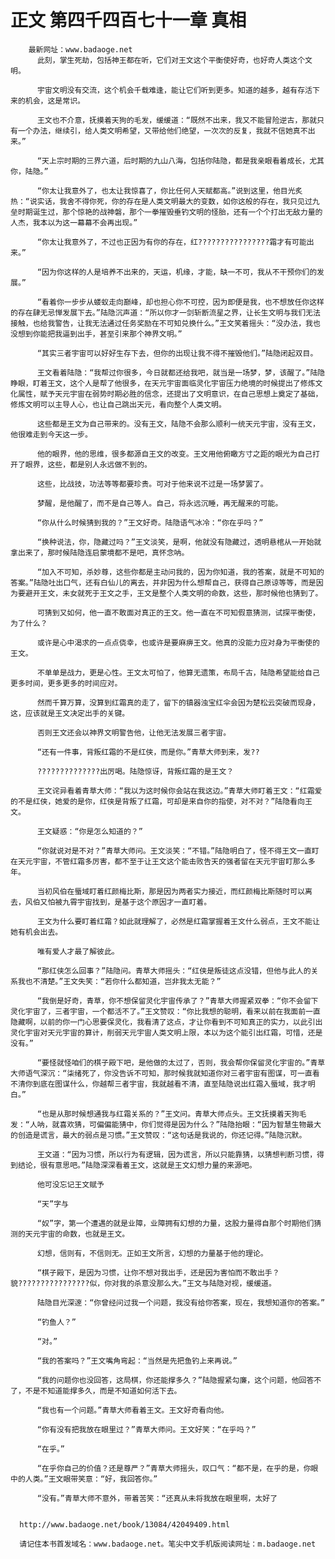 # 正文 第四千四百七十一章 真相
        最新网址：www.badaoge.net
          此刻，掌生死劫，包括神王都在听，它们对王文这个平衡使好奇，也好奇人类这个文明。
      
          宇宙文明没有交流，这个机会千载难逢，能让它们听到更多。知道的越多，越有存活下来的机会，这是常识。
      
          王文也不介意，抚摸着天狗的毛发，缓缓道：“既然不出来，我又不能冒险逆古，那就只有一个办法，继续引，给人类文明希望，又带给他们绝望，一次次的反复，我就不信她真不出来。”
      
          “天上宗时期的三界六道，后时期的九山八海，包括你陆隐，都是我亲眼看着成长，尤其你，陆隐。”
      
          “你太让我意外了，也太让我惊喜了，你比任何人天赋都高。”说到这里，他目光炙热：“说实话，我舍不得你死，你的存在是人类文明最大的变数，如你这般的存在，我只见过九垒时期诞生过，那个惊艳的战神磐，那个一拳摧毁垂钓文明的怪胎，还有一个个打出无敌力量的人杰，我本以为这一幕幕不会再出现。”
      
          “你太让我意外了，不过也正因为有你的存在，红????????????????霜才有可能出来。”
      
          “因为你这样的人是培养不出来的，天运，机缘，才能，缺一不可，我从不干预你们的发展。”
      
          “看着你一步步从蝼蚁走向巅峰，却也担心你不可控，因为即便是我，也不想放任你这样的存在肆无忌惮发展下去。”陆隐沉声道：“所以你才一剑斩断流星之界，让长生文明与我们无法接触，也给我警告，让我无法通过任务奖励在不可知兑换什么。”王文笑着摇头：“没办法，我也没想到你能把我逼到出手，甚至引来那个神界文明。”
      
          “其实三者宇宙可以好好生存下去，但你的出现让我不得不摧毁他们。”陆隐闭起双目。
      
          王文看着陆隐：“我帮过你很多，今日就都还给我吧，就当是一场梦，梦，该醒了。”陆隐睁眼，盯着王文，这个人是帮了他很多，在天元宇宙面临灵化宇宙压力绝境的时候提出了修炼文化属性，赋予天元宇宙在弱势时期必胜的信念，还提出了文明意识，在自己思想上奠定了基础，修炼文明可以主导人心，也让自己跳出天元，看向整个人类文明。
      
          这些都是王文为自己带来的。没有王文，陆隐不会那么顺利一统天元宇宙，没有王文，他很难走到今天这一步。
      
          他的眼界，他的思维，很多都源自王文的改变。王文用他俯瞰方寸之距的眼光为自己打开了眼界，这些，都是别人永远做不到的。
      
          这些，比战技，功法等等都要珍贵。可对于他来说不过是一场梦罢了。
      
          梦醒，是他醒了，而不是自己等人。自己，将永远沉睡，再无醒来的可能。
      
          “你从什么时候猜到我的？”王文好奇。陆隐语气冰冷：“你在乎吗？”
      
          “换种说法，你，隐藏过吗？”王文淡笑，是啊，他就没有隐藏过，透明悬棺从一开始就拿出来了，那时候陆隐连启蒙境都不是吧，真怀念呐。
      
          “加入不可知，杀妙尊，这些你都是主动问我的，因为你知道，我的答案，就是不可知的答案。”陆隐吐出口气，还有白仙儿的离去，并非因为什么想帮自己，获得自己原谅等等，而是因为要避开王文，未女就死于王文之手，王文是整个人类文明的命数，这些，那时候他也猜到了。
      
          可猜到又如何，他一直不敢面对真正的王文。他一直在不可知假意猜测，试探平衡使，为了什么？
      
          或许是心中渴求的一点点侥幸，也或许是要麻痹王文。他真的没能力应对身为平衡使的王文。
      
          不单单是战力，更是心性。王文太可怕了，他算无遗策，布局千古，陆隐希望能给自己更多时间，更多更多的时间应对。
      
          然而千算万算，没算到红霜真的走了，留下的镇器浊宝红伞会因为楚松云突破而现身，这，应该就是王文决定出手的关键。
      
          否则王文还会以神界文明警告他，让他无法发展三者宇宙。
      
          “还有一件事，背叛红霜的不是红侠，而是你。”青草大师到来，发??
      
          ??????????????出厉喝。陆隐惊讶，背叛红霜的是王文？
      
          王文诧异看着青草大师：“我以为这时候你会站在我这边。”青草大师盯着王文：“红霜爱的不是红侠，她爱的是你，红侠是背叛了红霜，可却是来自你的指使，对不对？”陆隐看向王文。
      
          王文疑惑：“你是怎么知道的？”
      
          “你就说对是不对？”青草大师问。王文淡笑：“不错。”陆隐明白了，怪不得王文一直盯在天元宇宙，不管红霜多厉害，都不至于让王文这个能击败告天的强者留在天元宇宙盯那么多年。
      
          当初风伯在蜃域盯着红颜梅比斯，那是因为两者实力接近，而红颜梅比斯随时可以离去，风伯又怕被九霄宇宙找到，是基于这个原因才一直盯着。
      
          王文为什么要盯着红霜？如此就理解了，必然是红霜掌握着王文什么弱点，王文不能让她有机会出去。
      
          唯有爱人才最了解彼此。
      
          “那红侠怎么回事？”陆隐问。青草大师摇头：“红侠是叛徒这点没错，但他与此人的关系我也不清楚。”王文失笑：“若你什么都知道，岂非我太无能？”
      
          “我倒是好奇，青草，你不想保留灵化宇宙传承了？”青草大师握紧双拳：“你不会留下灵化宇宙了，三者宇宙，一个都活不了。”王文赞叹：“你比我想的聪明，看来以前在我面前一直隐藏啊，以前的你一门心思要保灵化，我看清了这点，才让你看到不可知真正的实力，以此引出灵化宇宙对天元宇宙的算计，削弱天元宇宙人类文明上限，本以为这个能引出红霜，可惜，还是没有。”
      
          “要怪就怪咱们的棋子殿下吧，是他做的太过了，否则，我会帮你保留灵化宇宙的。”青草大师语气深沉：“柒绪死了，你没告诉不可知，那时候我就知道你对三者宇宙有图谋，可一直看不清你到底在图谋什么，你越帮三者宇宙，我就越看不清，直至陆隐说出红霜入蜃域，我才明白。”
      
          “也是从那时候想通我与红霜关系的？”王文问。青草大师点头。王文抚摸着天狗毛发：“人呐，就喜欢猜，可偏偏能猜中，你们觉得是因为什么？”陆隐抬眼：“因为智慧生物最大的创造是谎言，最大的弱点是习惯。”王文赞叹：“这句话是我说的，你还记得。”陆隐沉默。
      
          王文道：“因为习惯，所以行为有逻辑，因为谎言，所以只能靠猜，以猜想判断习惯，得到结论，很有意思吧。”陆隐深深看着王文，这就是王文幻想力量的来源吧。
      
          他可没忘记王文赋予
      
          “天”字与
      
          “奴”字，第一个遭遇的就是业障，业障拥有幻想的力量，这股力量得自那个时期他们猜测的天元宇宙的命数，也就是王文。
      
          幻想，信则有，不信则无。正如王文所言，幻想的力量基于他的理论。
      
          “棋子殿下，是因为习惯，让你不想对我出手，还是因为害怕而不敢出手？貌????????????????似，你对我的杀意没那么大。”王文与陆隐对视，缓缓道。
      
          陆隐目光深邃：“你曾经问过我一个问题，我没有给你答案，现在，我想知道你的答案。”
      
          “钓鱼人？”
      
          “对。”
      
          “我的答案吗？”王文嘴角弯起：“当然是先把鱼钓上来再说。”
      
          “我的问题你也没回答，这局棋，你还能撑多久？”陆隐握紧勾廉，这个问题，他回答不了，不是不知道能撑多久，而是不知道如何活下去。
      
          “我也有一个问题。”青草大师看着王文。王文好奇看向他。
      
          “你有没有把我放在眼里过？”青草大师问。王文好笑：“在乎吗？”
      
          “在乎。”
      
          “在乎你自己的价值？还是尊严？”青草大师摇头，叹口气：“都不是，在乎的是，你眼中的人类。”王文眼带笑意：“好，我回答你。”
      
          “没有。”青草大师不意外，带着苦笑：“还真从未将我放在眼里啊，太好了
      
      
      http://www.badaoge.net/book/13084/42049409.html
      
      请记住本书首发域名：www.badaoge.net。笔尖中文手机版阅读网址：m.badaoge.net